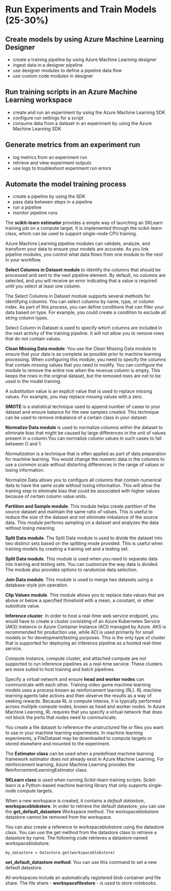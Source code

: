 # Run Experiments and Train Models (25-30%)

## Create models by using Azure Machine Learning Designer
* create a training pipeline by using Azure Machine Learning designer
* ingest data in a designer pipeline
* use designer modules to define a pipeline data flow
* use custom code modules in designer

## Run training scripts in an Azure Machine Learning workspace
* create and run an experiment by using the Azure Machine Learning SDK
* configure run settings for a script
* consume data from a dataset in an experiment by using the Azure Machine Learning SDK

## Generate metrics from an experiment run
* log metrics from an experiment run
* retrieve and view experiment outputs
* use logs to troubleshoot experiment run errors

## Automate the model training process
* create a pipeline by using the SDK
* pass data between steps in a pipeline
* run a pipeline
* monitor pipeline runs

The **scikit-learn estimator** provides a simple way of launching an SKLearn training job on a compute target. It is implemented through the scikit-learn class, which can be used to support single-node CPU training.

Azure Machine Learning pipeline modules can validate, analyze, and transform your data to ensure your models are accurate. As you link pipeline modules, you control what data flows from one module to the next in your workflow.

**Select Columns in Dataset module** to identify the columns that should be processed and sent to the next pipeline element. By default, no columns are selected, and you will receive an error indicating that a value is required until you select at least one column.

The Select Columns in Dataset module supports several methods for identifying columns. You can select columns by name, type, or column index. As part of this process, you can define conditions that can filter your data based on type. For example, you could create a condition to exclude all string column types.

Select Column in Dataset is used to specify which columns are included in the next activity of the training pipeline. It will not allow you to remove rows that do not contain values.

**Clean Missing Data module**: You use the Clean Missing Data module to ensure that your data is as complete as possible prior to machine learning processing. When configuring this module, you need to specify the columns that contain missing values that you need to modify. You can configure the module to remove the entire row when the revenue column is empty. This keeps the rows in the original dataset, but the removed rows are not to be used in the model training.

A substitution value is an explicit value that is used to replace missing values. For example, you may replace missing values with a zero.

**SMOTE** is a statistical technique used to append number of cases to your dataset and ensure balance for the new samples created. This technique can be used to remove imbalance of a certain class in your dataset.

**Normalize Data module** is used to normalize columns within the dataset to eliminate bias that might be caused by large differences in the unit of values present in a column.You can normalize column values in such cases to fall between O and 1.

*Normalization* is a technique that is often applied as part of data preparation for machine learning. You would change the numeric data in the columns to use a common scale without distorting differences in the range of values or losing information.

Normalize Data allows you to configure all columns that contain numerical data to have the same scale without losing information. This will allow the training step to eliminate bias that could be associated with higher values because of certain column value units.

**Partition and Sample module**. This module helps create partition of the source dataset and maintain the same ratio of values. This is useful to reduce the size of the dataset and not eliminate imbalance of the source data. This module performs sampling on a dataset and 
analyzes the data without losing meaning.

**Split Data module**. The Split Data module is used to divide the dataset into two distinct sets based on the splitting mode provided. This is useful when training models by creating a training set and a testing set.

**Split Data module**. This module is used when you need to separate data into training and testing sets. You can customize the way data is divided. The module also provides options to randomize data selection.

**Join Data module**. This module is used to merge two datasets using a database-style join operation.

**Clip Values module**. This module allows you to replace data values that are above or below a specified threshold with a mean, a constant, or other substitute value.

**Inference cluster**. In order to host a real-time web service endpoint, you would have to create a cluster consisting of an Azure Kubernetes Service (AKS) instance or Azure Container Instance (ACI) managed by Azure. AKS is recommended for production use, while ACI is used primarily for small models or for development/testing purposes. This is the only type of cluster that is supported for deploying an 
inference pipeline as a hosted real-time service.

Compute instance, compute cluster, and attached compute are not supported to run inference pipelines as a real-time service. These clusters are more suited to host training and batch pipelines.

Specify a virtual network and ensure **head and worker nodes** can communicate with each other. Training video game machine learning models uses a process known as reinforcement learning (RL). RL machine learning agents take actions and then observe the results as a way of seeking rewards. Because RL is compute intense, it is typically performed across multiple compute nodes, known as head and worker nodes. In Azure Machine Learning, RL requires that you specify a virtual network that does not block the ports that nodes need to communicate.

You create a file dataset to reference the unstructured file or files you want to use in your machine learning experiments. In machine learning experiments, a FileDataset may be downloaded to compute targets or stored elsewhere and mounted to the experiment.

The **Estimator class** can be used when a predefined machine learning framework estimator does not already exist in Azure Machine Learning. For reinforcement learning, Azure Machine Learning provides the ReinforcementLearningEstimator class.

**SKLearn class** is used when running Scikit-learn training scripts. Scikit-learn is a Python-based machine learning library that only supports single-node compute targets.

When a new workspace is created, it contains a *default datastore*, **workspaceblobstore**. In order to retrieve the default datastore, you can use the **get_default_datastore** Workspace method. The workspaceblobstore datastore cannot be removed from the workspace.

You can also create a reference to workspaceblobstore using the datastore class. You can use the get method from the datastore class to retrieve a datastore by name. The following code retrieves a datastore named workspaceblobstore:

    my_datastore = Datastore.get(workspaceblobstore) 

**set_default_datastore method**: You can use this command to set a new default datastore.

All workspaces include an automatically registered blob container and file share. The file share - **workspacefilestore** - is used to store notebooks.